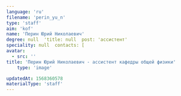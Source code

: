 ```yaml
---
language: 'ru'
filename: 'perin_yu_n'
type: 'staff'
aim: 'kof'
name: 'Перин Юрий Николаевич'
degree: null  'title: null  post: 'ассистент'
speciality: null  contacts: [
avatar:
  - src: ''
title: 'Перин Юрий Николаевич - ассистент кафедры общей физики'
    type: 'image'

updatedAt: 1568360578
materialType: 'staff'
---
```


